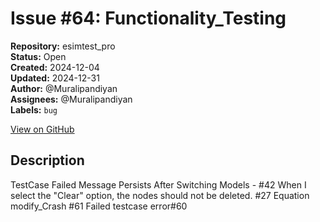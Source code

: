 # Issue #64: Functionality_Testing

**Repository:** esimtest_pro  
**Status:** Open  
**Created:** 2024-12-04  
**Updated:** 2024-12-31  
**Author:** @Muralipandiyan  
**Assignees:** @Muralipandiyan  
**Labels:** `bug`  

[View on GitHub](https://github.com/Simtestlab/esimtest_pro/issues/64)

## Description

TestCase Failed Message Persists After Switching Models - #42
When I select the "Clear" option, the nodes should not be deleted. #27
Equation modify_Crash #61
Failed testcase error#60